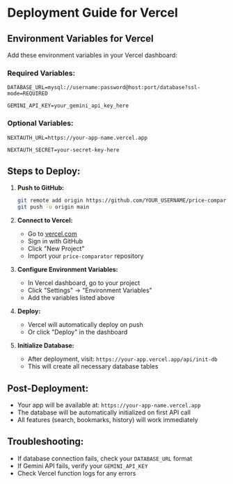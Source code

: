 # Deployment Guide for Vercel

## Environment Variables for Vercel

Add these environment variables in your Vercel dashboard:

### Required Variables:

```
DATABASE_URL=mysql://username:password@host:port/database?ssl-mode=REQUIRED
```

```
GEMINI_API_KEY=your_gemini_api_key_here
```

### Optional Variables:

```
NEXTAUTH_URL=https://your-app-name.vercel.app
```

```
NEXTAUTH_SECRET=your-secret-key-here
```

## Steps to Deploy:

1. **Push to GitHub:**
   ```bash
   git remote add origin https://github.com/YOUR_USERNAME/price-comparator.git
   git push -u origin main
   ```

2. **Connect to Vercel:**
   - Go to [vercel.com](https://vercel.com)
   - Sign in with GitHub
   - Click "New Project"
   - Import your `price-comparator` repository

3. **Configure Environment Variables:**
   - In Vercel dashboard, go to your project
   - Click "Settings" → "Environment Variables"
   - Add the variables listed above

4. **Deploy:**
   - Vercel will automatically deploy on push
   - Or click "Deploy" in the dashboard

5. **Initialize Database:**
   - After deployment, visit: `https://your-app.vercel.app/api/init-db`
   - This will create all necessary database tables

## Post-Deployment:

- Your app will be available at: `https://your-app-name.vercel.app`
- The database will be automatically initialized on first API call
- All features (search, bookmarks, history) will work immediately

## Troubleshooting:

- If database connection fails, check your `DATABASE_URL` format
- If Gemini API fails, verify your `GEMINI_API_KEY`
- Check Vercel function logs for any errors
